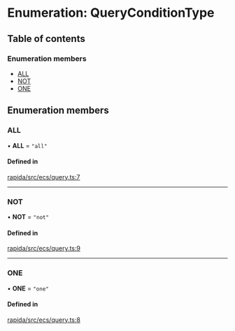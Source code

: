 # Enumeration: QueryConditionType

## Table of contents

### Enumeration members

- [ALL](QueryConditionType.md#all)
- [NOT](QueryConditionType.md#not)
- [ONE](QueryConditionType.md#one)

## Enumeration members

### ALL

• **ALL** = `"all"`

#### Defined in

[rapida/src/ecs/query.ts:7](https://gitlab.com/rapidajs/rapida/-/blob/a60706c/packages/rapida/src/ecs/query.ts#L7)

___

### NOT

• **NOT** = `"not"`

#### Defined in

[rapida/src/ecs/query.ts:9](https://gitlab.com/rapidajs/rapida/-/blob/a60706c/packages/rapida/src/ecs/query.ts#L9)

___

### ONE

• **ONE** = `"one"`

#### Defined in

[rapida/src/ecs/query.ts:8](https://gitlab.com/rapidajs/rapida/-/blob/a60706c/packages/rapida/src/ecs/query.ts#L8)
